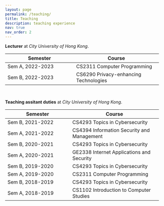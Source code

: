 ```yaml
---
layout: page
permalink: /teaching/
title: Teaching
description: teaching experience
nav: true
nav_order: 2
---
```


**Lecturer** at *City University of Hong Kong*.

| Semester  | Course |
| --------------------- | --------------------- |
| Sem A, 2022-2023 <img width=100/> | CS2311  Computer Programming |
| Sem B, 2022-2023 <img width=100/> | CS6290  Privacy-enhancing Technologies |

<br />

**Teaching assitant duties** at *City University of Hong Kong*.


| Semester  | Course |
| --------------------- | --------------------- |
| Sem B, 2021-2022 <img width=100/> | CS4293  Topics in Cybersecurity |
| Sem A, 2021-2022 <img width=100/> | CS4394  Information Security and Management |
| Sem B, 2020-2021 <img width=100/> | CS4293  Topics in Cybersecurity |
| Sem A, 2020-2021 <img width=100/> | GE2338  Internet Applications and Security |
| Sem B, 2019-2020 <img width=100/> | CS4293  Topics in Cybersecurity |
| Sem A, 2019-2020 <img width=100/> | CS2311  Computer Programming |
| Sem B, 2018-2019 <img width=100/> | CS4293  Topics in Cybersecurity |
| Sem A, 2018-2019 <img width=100/> | CS1102  Introduction to Computer Studies |
